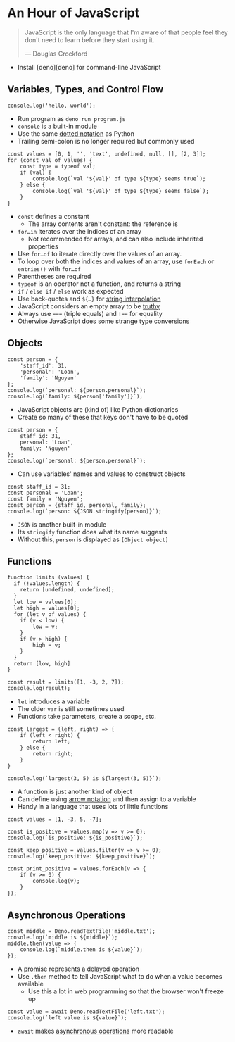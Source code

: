 # An Hour of JavaScript

> JavaScript is the only language that I'm aware of
> that people feel they don't need to learn
> before they start using it.
>
> — Douglas Crockford

<p id="terms"></p>

-   Install [deno][deno] for command-line JavaScript

## Variables, Types, and Control Flow

```{data-file="console_log.js"}
console.log('hello, world');
```

-   Run program as `deno run program.js`
-   `console` is a built-in module
-   Use the same [dotted notation](g:dotted-notation) as Python
-   Trailing semi-colon is no longer required but commonly used

```{data-file="loop_if_truthiness.js"}
const values = [0, 1, '', 'text', undefined, null, [], [2, 3]];
for (const val of values) {
    const type = typeof val;
    if (val) {
        console.log(`val '${val}' of type ${type} seems true`);
    } else {
        console.log(`val '${val}' of type ${type} seems false`);
    }
}
```

-   `const` defines a constant
    -   The array contents aren't constant: the reference is
-   `for…in` iterates over the indices of an array
    -   Not recommended for arrays, and can also include inherited properties
-   Use `for…of` to iterate directly over the values of an array.
-   To loop over both the indices and values of an array, use `forEach` or `entries()` with `for…of`
-   Parentheses are required
-   `typeof` is an operator not a function, and returns a string
-   `if` / `else if` / `else` work as expected
-   Use back-quotes and `${…}` for [string interpolation](g:string-interpolation)
-   JavaScript considers an empty array to be [truthy](g:truthiness)
-   Always use `===` (triple equals) and `!==` for equality
-   Otherwise JavaScript does some strange type conversions

## Objects

```{data-file="object_access.js"}
const person = {
    'staff_id': 31,
    'personal': 'Loan',
    'family': 'Nguyen'
};
console.log(`personal: ${person.personal}`);
console.log(`family: ${person['family']}`);
```

-   JavaScript objects are (kind of) like Python dictionaries
-   Create so many of these that keys don't have to be quoted

```{data-file="object_unquoted.js"}
const person = {
    staff_id: 31,
    personal: 'Loan',
    family: 'Nguyen'
};
console.log(`personal: ${person.personal}`);
```

-   Can use variables' names and values to construct objects

```{data-file="object_variables_as_fields.js"}
const staff_id = 31;
const personal = 'Loan';
const family = 'Nguyen';
const person = {staff_id, personal, family};
console.log(`person: ${JSON.stringify(person)}`);
```

-   `JSON` is another built-in module
-   Its `stringify` function does what its name suggests
-   Without this, `person` is displayed as `[Object object]`

## Functions

```{data-file="function_def_and_call.js"}
function limits (values) {
  if (!values.length) {
    return [undefined, undefined];
  }
  let low = values[0];
  let high = values[0];
  for (let v of values) {
    if (v < low) {
        low = v;
    }
    if (v > high) {
        high = v;
    }
  }
  return [low, high]
}

const result = limits([1, -3, 2, 7]);
console.log(result);
```

-   `let` introduces a variable
-   The older `var` is still sometimes used
-   Functions take parameters, create a scope, etc.

```{data-file="arrow_function.js"}
const largest = (left, right) => {
    if (left < right) {
        return left;
    } else {
        return right;
    }
}

console.log(`largest(3, 5) is ${largest(3, 5)}`);
```

-   A function is just another kind of object
-   Can define using [arrow notation](g:arrow-notation) and then assign to a variable
-   Handy in a language that uses lots of little functions

```{data-file="higher_order_func.js"}
const values = [1, -3, 5, -7];

const is_positive = values.map(v => v >= 0);
console.log(`is_positive: ${is_positive}`);

const keep_positive = values.filter(v => v >= 0);
console.log(`keep_positive: ${keep_positive}`);

const print_positive = values.forEach(v => {
    if (v >= 0) {
        console.log(v);
    }
});
```

## Asynchronous Operations

```{data-file="promises.js"}
const middle = Deno.readTextFile('middle.txt');
console.log(`middle is ${middle}`);
middle.then(value => {
    console.log(`middle.then is ${value}`);
});
```

-   A [promise](g:promise) represents a delayed operation
-   Use `.then` method to tell JavaScript what to do when a value becomes available
    -   Use this a lot in web programming so that the browser won't freeze up

```{data-file="await.js"}
const value = await Deno.readTextFile('left.txt');
console.log(`left value is ${value}`);
```

-   `await` makes [asynchronous operations](g:async-operation) more readable
